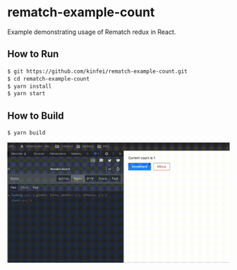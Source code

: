 # rematch-example-count

Example demonstrating usage of Rematch redux in React.

## How to Run

```bash
$ git https://github.com/kinfei/rematch-example-count.git
$ cd rematch-example-count
$ yarn install
$ yarn start
```

## How to Build

```bash
$ yarn build
```

![Screenshot](screenshot.gif)
